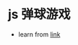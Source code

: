 # js 弹球游戏
- learn from [link](https://github.com/guaxiao/gua.game.js/commit/aa2661005f2849ac74d4e87bd94a7e9d5a46319c)